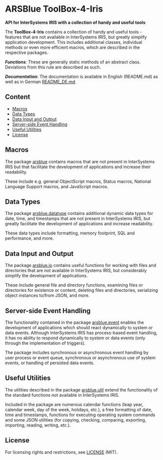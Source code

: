 # ARSBlue ToolBox-4-Iris

**API for InterSystems IRIS with a collection of handy and useful tools**

The **ToolBox-4-Iris** contains a collection of handy and useful tools - features that are not available in InterSystems IRIS, but greatly simplify application development. This includes additional classes, individual methods or even more efficient macros, which are described in the respective packages.

**_Functions_**: These are generally static methods of an abstract class. Deviations from this rule are described as such.

**_Documentation_**: The documentation is available in English (README.md) as well as in German [README_DE.md](./README_DE.md).

## Content

- [Macros](#macros)
- [Data Types](#data-types)
- [Data Input and Output](#data-input-and-output)
- [Server-side Event Handling](#server-side-event-handling)
- [Useful Utilities](#useful-utilities)
- [License](#license)

## Macros

The package [arsblue](./arsblue) contains macros that are not present in InterSystems IRIS but that facilitate the development of applications and increase their readability.

These include e.g. general ObjectScript macros, Status macros, National Language Support macros, and JavaScript macros.

## Data Types

The package [arsblue.datatype](./arsblue/datatype) contains additional dynamic data types for date, time, and timestamps that are not present in InterSystems IRIS, but greatly facilitate the development of applications and increase readability.

These data types include formatting, memory footprint, SQL and performance, and more.

## Data Input and Output

The package [arsblue.io](./arsblue/io) contains useful functions for working with files and directories that are not available in InterSystems IRIS, but considerably simplify the development of applications.

These include general file and directory functions, examining files or directories for existence or content, deleting files and directories, serializing object instances to/from JSON, and more.

## Server-side Event Handling

The functionality contained in the package [arsblue.event](./arsblue/event) enables the development of applications which should react dynamically to system or data events. Although InterSystems IRIS has process-based event handling, it has no ability to respond dynamically to system or data events (only through the implementation of triggers).

The package includes synchronous or asynchronous event handling by user process or event queue, synchronous or asynchronous use of system events, or handling of persisted data events.

## Useful Utilities

The utilities described in the package [arsblue.util](./arsblue/util) extend the functionality of the standard functions not available in InterSystems IRIS.

Included in the package are numerous calendar functions (leap year, calendar week, day of the week, holidays, etc.), a free formatting of date, time and timestamps, functions for executing operating system commands and some JSON utilities (for copying, checking, comparing, exporting, importing, reading, writing, etc.).

## License ##

For licensing rights and restrictions, see [LICENSE](./LICENSE) (MIT).
